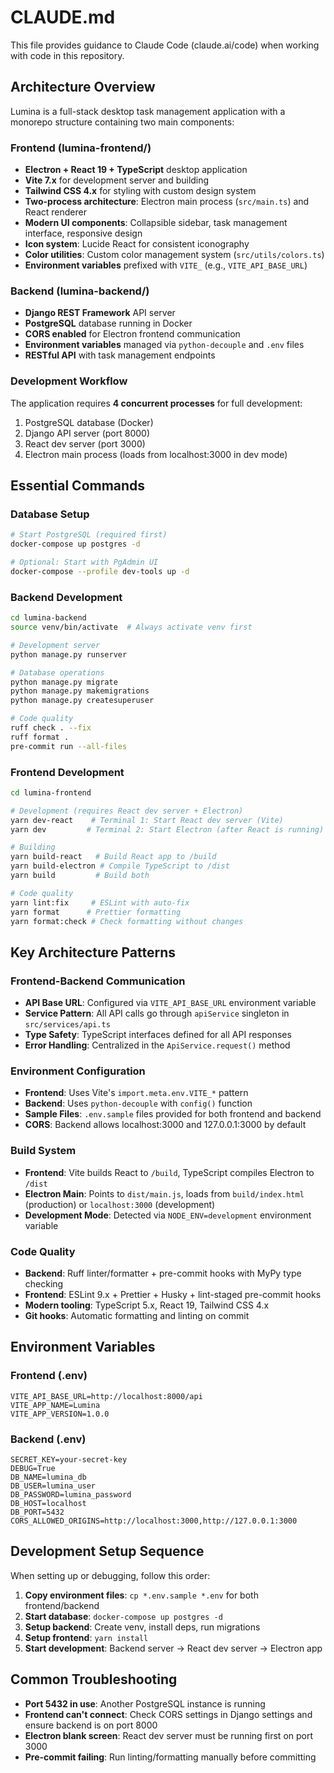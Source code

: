 # CLAUDE.md

This file provides guidance to Claude Code (claude.ai/code) when working with code in this repository.

## Architecture Overview

Lumina is a full-stack desktop task management application with a monorepo structure containing two main components:

### Frontend (lumina-frontend/)
- **Electron + React 19 + TypeScript** desktop application
- **Vite 7.x** for development server and building  
- **Tailwind CSS 4.x** for styling with custom design system
- **Two-process architecture**: Electron main process (`src/main.ts`) and React renderer
- **Modern UI components**: Collapsible sidebar, task management interface, responsive design
- **Icon system**: Lucide React for consistent iconography
- **Color utilities**: Custom color management system (`src/utils/colors.ts`)
- **Environment variables** prefixed with `VITE_` (e.g., `VITE_API_BASE_URL`)

### Backend (lumina-backend/)  
- **Django REST Framework** API server
- **PostgreSQL** database running in Docker
- **CORS enabled** for Electron frontend communication
- **Environment variables** managed via `python-decouple` and `.env` files
- **RESTful API** with task management endpoints

### Development Workflow
The application requires **4 concurrent processes** for full development:
1. PostgreSQL database (Docker)
2. Django API server (port 8000)
3. React dev server (port 3000)
4. Electron main process (loads from localhost:3000 in dev mode)

## Essential Commands

### Database Setup
```bash
# Start PostgreSQL (required first)
docker-compose up postgres -d

# Optional: Start with PgAdmin UI
docker-compose --profile dev-tools up -d
```

### Backend Development
```bash
cd lumina-backend
source venv/bin/activate  # Always activate venv first

# Development server
python manage.py runserver

# Database operations
python manage.py migrate
python manage.py makemigrations
python manage.py createsuperuser

# Code quality
ruff check . --fix
ruff format .
pre-commit run --all-files
```

### Frontend Development
```bash
cd lumina-frontend

# Development (requires React dev server + Electron)
yarn dev-react    # Terminal 1: Start React dev server (Vite)
yarn dev         # Terminal 2: Start Electron (after React is running)

# Building
yarn build-react   # Build React app to /build
yarn build-electron # Compile TypeScript to /dist  
yarn build         # Build both

# Code quality
yarn lint:fix     # ESLint with auto-fix
yarn format      # Prettier formatting
yarn format:check # Check formatting without changes
```

## Key Architecture Patterns

### Frontend-Backend Communication
- **API Base URL**: Configured via `VITE_API_BASE_URL` environment variable
- **Service Pattern**: All API calls go through `apiService` singleton in `src/services/api.ts`
- **Type Safety**: TypeScript interfaces defined for all API responses
- **Error Handling**: Centralized in the `ApiService.request()` method

### Environment Configuration
- **Frontend**: Uses Vite's `import.meta.env.VITE_*` pattern
- **Backend**: Uses `python-decouple` with `config()` function
- **Sample Files**: `.env.sample` files provided for both frontend and backend
- **CORS**: Backend allows localhost:3000 and 127.0.0.1:3000 by default

### Build System
- **Frontend**: Vite builds React to `/build`, TypeScript compiles Electron to `/dist`
- **Electron Main**: Points to `dist/main.js`, loads from `build/index.html` (production) or `localhost:3000` (development)
- **Development Mode**: Detected via `NODE_ENV=development` environment variable

### Code Quality
- **Backend**: Ruff linter/formatter + pre-commit hooks with MyPy type checking
- **Frontend**: ESLint 9.x + Prettier + Husky + lint-staged pre-commit hooks
- **Modern tooling**: TypeScript 5.x, React 19, Tailwind CSS 4.x
- **Git hooks**: Automatic formatting and linting on commit

## Environment Variables

### Frontend (.env)
```
VITE_API_BASE_URL=http://localhost:8000/api
VITE_APP_NAME=Lumina
VITE_APP_VERSION=1.0.0
```

### Backend (.env)
```
SECRET_KEY=your-secret-key
DEBUG=True
DB_NAME=lumina_db
DB_USER=lumina_user  
DB_PASSWORD=lumina_password
DB_HOST=localhost
DB_PORT=5432
CORS_ALLOWED_ORIGINS=http://localhost:3000,http://127.0.0.1:3000
```

## Development Setup Sequence

When setting up or debugging, follow this order:
1. **Copy environment files**: `cp *.env.sample *.env` for both frontend/backend
2. **Start database**: `docker-compose up postgres -d` 
3. **Setup backend**: Create venv, install deps, run migrations
4. **Setup frontend**: `yarn install`
5. **Start development**: Backend server → React dev server → Electron app

## Common Troubleshooting

- **Port 5432 in use**: Another PostgreSQL instance is running
- **Frontend can't connect**: Check CORS settings in Django settings and ensure backend is on port 8000
- **Electron blank screen**: React dev server must be running first on port 3000
- **Pre-commit failing**: Run linting/formatting manually before committing